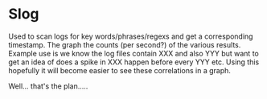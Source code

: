 # Slog

Used to scan logs for key words/phrases/regexs and get a corresponding timestamp. The graph the counts (per second?)
of the various results. Example use is we know the log files contain XXX and also YYY but want to get an idea of does a
spike in XXX happen before every YYY etc. Using this hopefully it will become easier to see these correlations in a
graph.

Well... that's the plan.....

